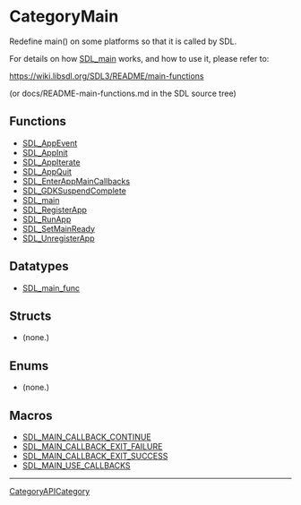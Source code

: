 # CategoryMain

Redefine main() on some platforms so that it is called by SDL.

For details on how [SDL_main](SDL_main) works, and how to use it, please
refer to:

https://wiki.libsdl.org/SDL3/README/main-functions

(or docs/README-main-functions.md in the SDL source tree)

<!-- END CATEGORY DOCUMENTATION -->

## Functions

<!-- DO NOT HAND-EDIT CATEGORY LISTS, THEY ARE AUTOGENERATED AND WILL BE OVERWRITTEN, BASED ON TAGS IN INDIVIDUAL PAGE FOOTERS. EDIT THOSE INSTEAD. -->
<!-- BEGIN CATEGORY LIST: CategoryMain, CategoryAPIFunction -->
- [SDL_AppEvent](SDL_AppEvent)
- [SDL_AppInit](SDL_AppInit)
- [SDL_AppIterate](SDL_AppIterate)
- [SDL_AppQuit](SDL_AppQuit)
- [SDL_EnterAppMainCallbacks](SDL_EnterAppMainCallbacks)
- [SDL_GDKSuspendComplete](SDL_GDKSuspendComplete)
- [SDL_main](SDL_main)
- [SDL_RegisterApp](SDL_RegisterApp)
- [SDL_RunApp](SDL_RunApp)
- [SDL_SetMainReady](SDL_SetMainReady)
- [SDL_UnregisterApp](SDL_UnregisterApp)
<!-- END CATEGORY LIST -->

## Datatypes

<!-- DO NOT HAND-EDIT CATEGORY LISTS, THEY ARE AUTOGENERATED AND WILL BE OVERWRITTEN, BASED ON TAGS IN INDIVIDUAL PAGE FOOTERS. EDIT THOSE INSTEAD. -->
<!-- BEGIN CATEGORY LIST: CategoryMain, CategoryAPIDatatype -->
- [SDL_main_func](SDL_main_func)
<!-- END CATEGORY LIST -->

## Structs

<!-- DO NOT HAND-EDIT CATEGORY LISTS, THEY ARE AUTOGENERATED AND WILL BE OVERWRITTEN, BASED ON TAGS IN INDIVIDUAL PAGE FOOTERS. EDIT THOSE INSTEAD. -->
<!-- BEGIN CATEGORY LIST: CategoryMain, CategoryAPIStruct -->
- (none.)
<!-- END CATEGORY LIST -->

## Enums

<!-- DO NOT HAND-EDIT CATEGORY LISTS, THEY ARE AUTOGENERATED AND WILL BE OVERWRITTEN, BASED ON TAGS IN INDIVIDUAL PAGE FOOTERS. EDIT THOSE INSTEAD. -->
<!-- BEGIN CATEGORY LIST: CategoryMain, CategoryAPIEnum -->
- (none.)
<!-- END CATEGORY LIST -->

## Macros

<!-- DO NOT HAND-EDIT CATEGORY LISTS, THEY ARE AUTOGENERATED AND WILL BE OVERWRITTEN, BASED ON TAGS IN INDIVIDUAL PAGE FOOTERS. EDIT THOSE INSTEAD. -->
<!-- BEGIN CATEGORY LIST: CategoryMain, CategoryAPIMacro -->
- [SDL_MAIN_CALLBACK_CONTINUE](SDL_MAIN_CALLBACK_CONTINUE)
- [SDL_MAIN_CALLBACK_EXIT_FAILURE](SDL_MAIN_CALLBACK_EXIT_FAILURE)
- [SDL_MAIN_CALLBACK_EXIT_SUCCESS](SDL_MAIN_CALLBACK_EXIT_SUCCESS)
- [SDL_MAIN_USE_CALLBACKS](SDL_MAIN_USE_CALLBACKS)
<!-- END CATEGORY LIST -->


----
[CategoryAPICategory](CategoryAPICategory)


